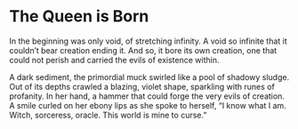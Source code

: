 # The Queen is Born

In the beginning was only void, of stretching infinity. A void so infinite that it couldn’t bear creation ending it. And so, it bore its own creation, one that could not perish and carried the evils of existence within.

A dark sediment, the primordial muck swirled like a pool of shadowy sludge. Out of its depths crawled a blazing, violet shape, sparkling with runes of profanity. In her hand, a hammer that could forge the very evils of creation. A smile curled on her ebony lips as she spoke to herself, “I know what I am. Witch, sorceress, oracle. This world is mine to curse.”